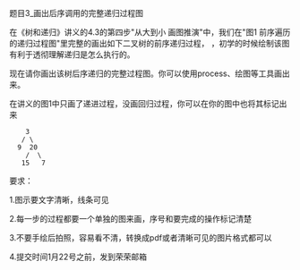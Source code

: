 题目3_画出后序调用的完整递归过程图

在《树和递归》讲义的4.3的第四步"从大到小 画图推演"中，我们在"图1 前序遍历的递归过程图"里完整的画出如下二叉树的前序递归过程，
，初学的时候绘制该图有利于透彻理解递归是怎么执行的。

现在请你画出该树后序递归的完整过程图。你可以使用process、绘图等工具画出来。

在讲义的图1中只画了递进过程，没画回归过程，你可以在你的图中也将其标记出来

```
    3
   / \
  9  20
    /  \
   15   7
```
要求：

 1.图示要文字清晰，线条可见

 2.每一步的过程都要一个单独的图来画，序号和要完成的操作标记清楚
     
 3.不要手绘后拍照，容易看不清，转换成pdf或者清晰可见的图片格式都可以
 
 4.提交时间1月22号之前，发到荣荣邮箱
 
 